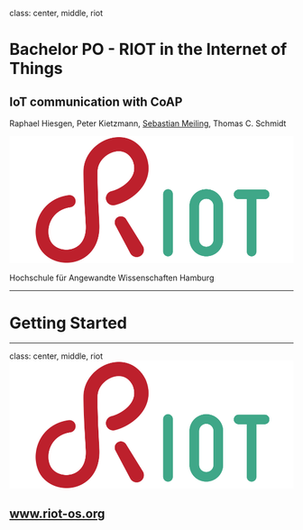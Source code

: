 class: center, middle, riot

# Bachelor PO - RIOT in the Internet of Things

## IoT communication with CoAP

Raphael Hiesgen, Peter Kietzmann, [Sebastian Meiling](mailto:sebastian.meiling@haw-hamburg.de), Thomas C. Schmidt

![:scale 50%](img/riot.png)

Hochschule für Angewandte Wissenschaften Hamburg

---

# Getting Started


---

class: center, middle, riot
![:scale 100%](img/riot.png)
## www.riot-os.org
